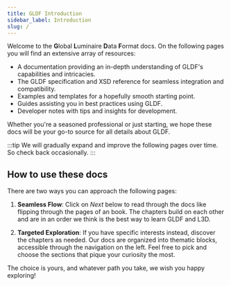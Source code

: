 ```yaml
---
title: GLDF Introduction
sidebar_label: Introduction
slug: /
---
```

<!-- markdownlint-disable MD033 (no html im markdown) -->

Welcome to the **G**lobal **L**uminaire **D**ata **F**ormat docs. On the following pages you will find an extensive array of resources:

- A documentation providing an in-depth understanding of GLDF's capabilities and intricacies.
- The GLDF specification and XSD reference for seamless integration and compatibility.
- Examples and templates for a hopefully smooth starting point.
- Guides assisting you in best practices using GLDF.
- Developer notes with tips and insights for development.

Whether you're a seasoned professional or just starting, we hope these docs will be your go-to source for all details about GLDF.

:::tip
We will gradually expand and improve the following pages over time. So check back occasionally.
:::

## How to use these docs

There are two ways you can approach the following pages:

1. **Seamless Flow**: Click on *Next* below to read through the docs like flipping through the pages of an book. The chapters build on each other and are in an order we think is the best way to learn GLDF and L3D.

2. **Targeted Exploration**: If you have specific interests instead, discover the chapters as needed. Our docs are organized into thematic blocks, accessible through the navigation on the left. Feel free to pick and choose the sections that pique your curiosity the most.

The choice is yours, and whatever path you take, we wish you happy exploring!
